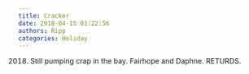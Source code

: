 ```yaml
---
title: Cracker
date: 2018-04-15 01:22:56
authors: Ripp
categories: Holiday
---
```


 2018. Still pumping crap in the bay. Fairhope and Daphne. 
RETURDS.